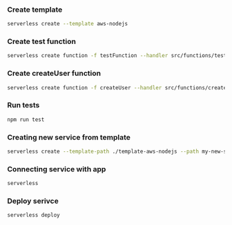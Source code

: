 ### Create template

```sh
serverless create --template aws-nodejs
```

### Create test function

```sh
serverless create function -f testFunction --handler src/functions/testFunction.testFunction --path src/tests/
```

### Create createUser function

```sh
serverless create function -f createUser --handler src/functions/createUser.createUser --path src/tests/
```

### Run tests

```sh
npm run test
```

### Creating new service from template

```sh
serverless create --template-path ./template-aws-nodejs --path my-new-service
```

### Connecting service with app

```sh
serverless
```

### Deploy serivce

```sh
serverless deploy
```
